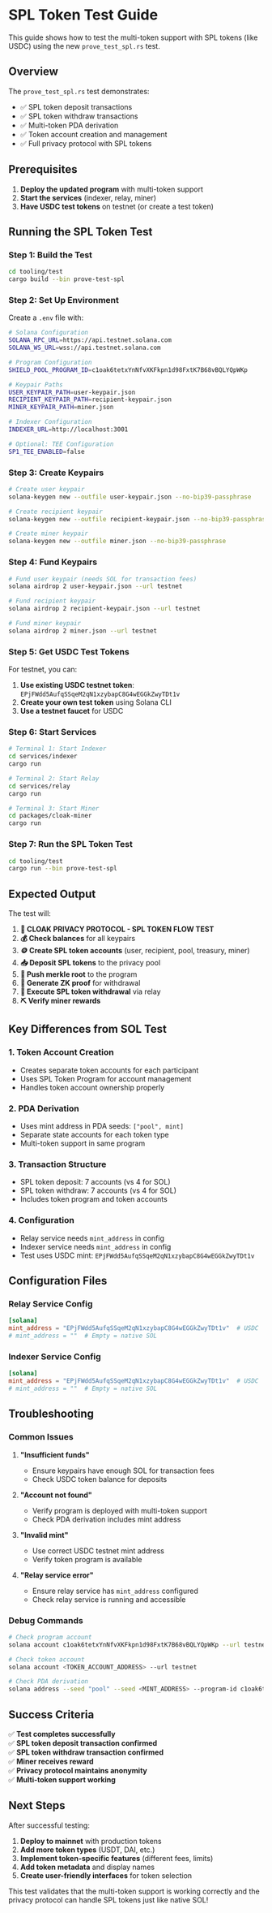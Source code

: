# SPL Token Test Guide

This guide shows how to test the multi-token support with SPL tokens (like USDC) using the new `prove_test_spl.rs` test.

## Overview

The `prove_test_spl.rs` test demonstrates:
- ✅ SPL token deposit transactions
- ✅ SPL token withdraw transactions  
- ✅ Multi-token PDA derivation
- ✅ Token account creation and management
- ✅ Full privacy protocol with SPL tokens

## Prerequisites

1. **Deploy the updated program** with multi-token support
2. **Start the services** (indexer, relay, miner)
3. **Have USDC test tokens** on testnet (or create a test token)

## Running the SPL Token Test

### Step 1: Build the Test

```bash
cd tooling/test
cargo build --bin prove-test-spl
```

### Step 2: Set Up Environment

Create a `.env` file with:

```bash
# Solana Configuration
SOLANA_RPC_URL=https://api.testnet.solana.com
SOLANA_WS_URL=wss://api.testnet.solana.com

# Program Configuration  
SHIELD_POOL_PROGRAM_ID=c1oak6tetxYnNfvXKFkpn1d98FxtK7B68vBQLYQpWKp

# Keypair Paths
USER_KEYPAIR_PATH=user-keypair.json
RECIPIENT_KEYPAIR_PATH=recipient-keypair.json
MINER_KEYPAIR_PATH=miner.json

# Indexer Configuration
INDEXER_URL=http://localhost:3001

# Optional: TEE Configuration
SP1_TEE_ENABLED=false
```

### Step 3: Create Keypairs

```bash
# Create user keypair
solana-keygen new --outfile user-keypair.json --no-bip39-passphrase

# Create recipient keypair  
solana-keygen new --outfile recipient-keypair.json --no-bip39-passphrase

# Create miner keypair
solana-keygen new --outfile miner.json --no-bip39-passphrase
```

### Step 4: Fund Keypairs

```bash
# Fund user keypair (needs SOL for transaction fees)
solana airdrop 2 user-keypair.json --url testnet

# Fund recipient keypair
solana airdrop 2 recipient-keypair.json --url testnet

# Fund miner keypair
solana airdrop 2 miner.json --url testnet
```

### Step 5: Get USDC Test Tokens

For testnet, you can:
1. **Use existing USDC testnet token**: `EPjFWdd5AufqSSqeM2qN1xzybapC8G4wEGGkZwyTDt1v`
2. **Create your own test token** using Solana CLI
3. **Use a testnet faucet** for USDC

### Step 6: Start Services

```bash
# Terminal 1: Start Indexer
cd services/indexer
cargo run

# Terminal 2: Start Relay  
cd services/relay
cargo run

# Terminal 3: Start Miner
cd packages/cloak-miner
cargo run
```

### Step 7: Run the SPL Token Test

```bash
cd tooling/test
cargo run --bin prove-test-spl
```

## Expected Output

The test will:

1. **🔐 CLOAK PRIVACY PROTOCOL - SPL TOKEN FLOW TEST**
2. **💰 Check balances** for all keypairs
3. **🪙 Create SPL token accounts** (user, recipient, pool, treasury, miner)
4. **📥 Deposit SPL tokens** to the privacy pool
5. **🌳 Push merkle root** to the program
6. **🔐 Generate ZK proof** for withdrawal
7. **💸 Execute SPL token withdrawal** via relay
8. **⛏️ Verify miner rewards**

## Key Differences from SOL Test

### 1. **Token Account Creation**
- Creates separate token accounts for each participant
- Uses SPL Token Program for account management
- Handles token account ownership properly

### 2. **PDA Derivation**
- Uses mint address in PDA seeds: `["pool", mint]`
- Separate state accounts for each token type
- Multi-token support in same program

### 3. **Transaction Structure**
- SPL token deposit: 7 accounts (vs 4 for SOL)
- SPL token withdraw: 7 accounts (vs 4 for SOL)
- Includes token program and token accounts

### 4. **Configuration**
- Relay service needs `mint_address` in config
- Indexer service needs `mint_address` in config
- Test uses USDC mint: `EPjFWdd5AufqSSqeM2qN1xzybapC8G4wEGGkZwyTDt1v`

## Configuration Files

### Relay Service Config
```toml
[solana]
mint_address = "EPjFWdd5AufqSSqeM2qN1xzybapC8G4wEGGkZwyTDt1v"  # USDC
# mint_address = ""  # Empty = native SOL
```

### Indexer Service Config  
```toml
[solana]
mint_address = "EPjFWdd5AufqSSqeM2qN1xzybapC8G4wEGGkZwyTDt1v"  # USDC
# mint_address = ""  # Empty = native SOL
```

## Troubleshooting

### Common Issues

1. **"Insufficient funds"**
   - Ensure keypairs have enough SOL for transaction fees
   - Check USDC token balance for deposits

2. **"Account not found"**
   - Verify program is deployed with multi-token support
   - Check PDA derivation includes mint address

3. **"Invalid mint"**
   - Use correct USDC testnet mint address
   - Verify token program is available

4. **"Relay service error"**
   - Ensure relay service has `mint_address` configured
   - Check relay service is running and accessible

### Debug Commands

```bash
# Check program account
solana account c1oak6tetxYnNfvXKFkpn1d98FxtK7B68vBQLYQpWKp --url testnet

# Check token account
solana account <TOKEN_ACCOUNT_ADDRESS> --url testnet

# Check PDA derivation
solana address --seed "pool" --seed <MINT_ADDRESS> --program-id c1oak6tetxYnNfvXKFkpn1d98FxtK7B68vBQLYQpWKp
```

## Success Criteria

✅ **Test completes successfully**  
✅ **SPL token deposit transaction confirmed**  
✅ **SPL token withdraw transaction confirmed**  
✅ **Miner receives reward**  
✅ **Privacy protocol maintains anonymity**  
✅ **Multi-token support working**  

## Next Steps

After successful testing:

1. **Deploy to mainnet** with production tokens
2. **Add more token types** (USDT, DAI, etc.)
3. **Implement token-specific features** (different fees, limits)
4. **Add token metadata** and display names
5. **Create user-friendly interfaces** for token selection

This test validates that the multi-token support is working correctly and the privacy protocol can handle SPL tokens just like native SOL!
